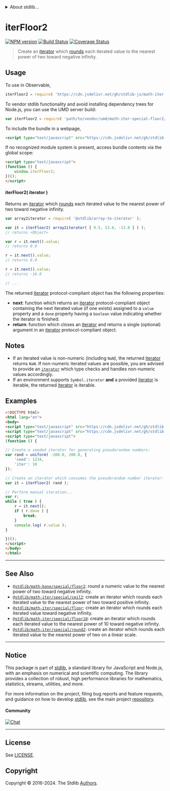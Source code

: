 <!--

@license Apache-2.0

Copyright (c) 2020 The Stdlib Authors.

Licensed under the Apache License, Version 2.0 (the "License");
you may not use this file except in compliance with the License.
You may obtain a copy of the License at

   http://www.apache.org/licenses/LICENSE-2.0

Unless required by applicable law or agreed to in writing, software
distributed under the License is distributed on an "AS IS" BASIS,
WITHOUT WARRANTIES OR CONDITIONS OF ANY KIND, either express or implied.
See the License for the specific language governing permissions and
limitations under the License.

-->


<details>
  <summary>
    About stdlib...
  </summary>
  <p>We believe in a future in which the web is a preferred environment for numerical computation. To help realize this future, we've built stdlib. stdlib is a standard library, with an emphasis on numerical and scientific computation, written in JavaScript (and C) for execution in browsers and in Node.js.</p>
  <p>The library is fully decomposable, being architected in such a way that you can swap out and mix and match APIs and functionality to cater to your exact preferences and use cases.</p>
  <p>When you use stdlib, you can be absolutely certain that you are using the most thorough, rigorous, well-written, studied, documented, tested, measured, and high-quality code out there.</p>
  <p>To join us in bringing numerical computing to the web, get started by checking us out on <a href="https://github.com/stdlib-js/stdlib">GitHub</a>, and please consider <a href="https://opencollective.com/stdlib">financially supporting stdlib</a>. We greatly appreciate your continued support!</p>
</details>

# iterFloor2

[![NPM version][npm-image]][npm-url] [![Build Status][test-image]][test-url] [![Coverage Status][coverage-image]][coverage-url] <!-- [![dependencies][dependencies-image]][dependencies-url] -->

> Create an [iterator][mdn-iterator-protocol] which [rounds][@stdlib/math/base/special/floor2] each iterated value to the nearest power of two toward negative infinity.

<!-- Section to include introductory text. Make sure to keep an empty line after the intro `section` element and another before the `/section` close. -->

<section class="intro">

</section>

<!-- /.intro -->

<!-- Package usage documentation. -->



<section class="usage">

## Usage

To use in Observable,

```javascript
iterFloor2 = require( 'https://cdn.jsdelivr.net/gh/stdlib-js/math-iter-special-floor2@umd/browser.js' )
```

To vendor stdlib functionality and avoid installing dependency trees for Node.js, you can use the UMD server build:

```javascript
var iterFloor2 = require( 'path/to/vendor/umd/math-iter-special-floor2/index.js' )
```

To include the bundle in a webpage,

```html
<script type="text/javascript" src="https://cdn.jsdelivr.net/gh/stdlib-js/math-iter-special-floor2@umd/browser.js"></script>
```

If no recognized module system is present, access bundle contents via the global scope:

```html
<script type="text/javascript">
(function () {
    window.iterFloor2;
})();
</script>
```

#### iterFloor2( iterator )

Returns an [iterator][mdn-iterator-protocol] which [rounds][@stdlib/math/base/special/floor2] each iterated value to the nearest power of two toward negative infinity.

```javascript
var array2iterator = require( '@stdlib/array-to-iterator' );

var it = iterFloor2( array2iterator( [ 9.5, 13.0, -13.0 ] ) );
// returns <Object>

var r = it.next().value;
// returns 8.0

r = it.next().value;
// returns 8.0

r = it.next().value;
// returns -16.0

// ...
```

The returned [iterator][mdn-iterator-protocol] protocol-compliant object has the following properties:

-   **next**: function which returns an [iterator][mdn-iterator-protocol] protocol-compliant object containing the next iterated value (if one exists) assigned to a `value` property and a `done` property having a `boolean` value indicating whether the iterator is finished.
-   **return**: function which closes an [iterator][mdn-iterator-protocol] and returns a single (optional) argument in an [iterator][mdn-iterator-protocol] protocol-compliant object.

</section>

<!-- /.usage -->

<!-- Package usage notes. Make sure to keep an empty line after the `section` element and another before the `/section` close. -->

<section class="notes">

## Notes

-   If an iterated value is non-numeric (including `NaN`), the returned [iterator][mdn-iterator-protocol] returns `NaN`. If non-numeric iterated values are possible, you are advised to provide an [`iterator`][mdn-iterator-protocol] which type checks and handles non-numeric values accordingly.
-   If an environment supports `Symbol.iterator` **and** a provided [iterator][mdn-iterator-protocol] is iterable, the returned [iterator][mdn-iterator-protocol] is iterable.

</section>

<!-- /.notes -->

<!-- Package usage examples. -->

<section class="examples">

## Examples

<!-- eslint no-undef: "error" -->

```html
<!DOCTYPE html>
<html lang="en">
<body>
<script type="text/javascript" src="https://cdn.jsdelivr.net/gh/stdlib-js/random-iter-uniform@umd/browser.js"></script>
<script type="text/javascript" src="https://cdn.jsdelivr.net/gh/stdlib-js/math-iter-special-floor2@umd/browser.js"></script>
<script type="text/javascript">
(function () {

// Create a seeded iterator for generating pseudorandom numbers:
var rand = uniform( -200.0, 200.0, {
    'seed': 1234,
    'iter': 10
});

// Create an iterator which consumes the pseudorandom number iterator:
var it = iterFloor2( rand );

// Perform manual iteration...
var r;
while ( true ) {
    r = it.next();
    if ( r.done ) {
        break;
    }
    console.log( r.value );
}

})();
</script>
</body>
</html>
```

</section>

<!-- /.examples -->

<!-- Section to include cited references. If references are included, add a horizontal rule *before* the section. Make sure to keep an empty line after the `section` element and another before the `/section` close. -->

<section class="references">

</section>

<!-- /.references -->

<!-- Section for related `stdlib` packages. Do not manually edit this section, as it is automatically populated. -->

<section class="related">

* * *

## See Also

-   <span class="package-name">[`@stdlib/math-base/special/floor2`][@stdlib/math/base/special/floor2]</span><span class="delimiter">: </span><span class="description">round a numeric value to the nearest power of two toward negative infinity.</span>
-   <span class="package-name">[`@stdlib/math-iter/special/ceil2`][@stdlib/math/iter/special/ceil2]</span><span class="delimiter">: </span><span class="description">create an iterator which rounds each iterated value to the nearest power of two toward positive infinity.</span>
-   <span class="package-name">[`@stdlib/math-iter/special/floor`][@stdlib/math/iter/special/floor]</span><span class="delimiter">: </span><span class="description">create an iterator which rounds each iterated value toward negative infinity.</span>
-   <span class="package-name">[`@stdlib/math-iter/special/floor10`][@stdlib/math/iter/special/floor10]</span><span class="delimiter">: </span><span class="description">create an iterator which rounds each iterated value to the nearest power of 10 toward negative infinity.</span>
-   <span class="package-name">[`@stdlib/math-iter/special/round2`][@stdlib/math/iter/special/round2]</span><span class="delimiter">: </span><span class="description">create an iterator which rounds each iterated value to the nearest power of two on a linear scale.</span>

</section>

<!-- /.related -->

<!-- Section for all links. Make sure to keep an empty line after the `section` element and another before the `/section` close. -->


<section class="main-repo" >

* * *

## Notice

This package is part of [stdlib][stdlib], a standard library for JavaScript and Node.js, with an emphasis on numerical and scientific computing. The library provides a collection of robust, high performance libraries for mathematics, statistics, streams, utilities, and more.

For more information on the project, filing bug reports and feature requests, and guidance on how to develop [stdlib][stdlib], see the main project [repository][stdlib].

#### Community

[![Chat][chat-image]][chat-url]

---

## License

See [LICENSE][stdlib-license].


## Copyright

Copyright &copy; 2016-2024. The Stdlib [Authors][stdlib-authors].

</section>

<!-- /.stdlib -->

<!-- Section for all links. Make sure to keep an empty line after the `section` element and another before the `/section` close. -->

<section class="links">

[npm-image]: http://img.shields.io/npm/v/@stdlib/math-iter-special-floor2.svg
[npm-url]: https://npmjs.org/package/@stdlib/math-iter-special-floor2

[test-image]: https://github.com/stdlib-js/math-iter-special-floor2/actions/workflows/test.yml/badge.svg?branch=main
[test-url]: https://github.com/stdlib-js/math-iter-special-floor2/actions/workflows/test.yml?query=branch:main

[coverage-image]: https://img.shields.io/codecov/c/github/stdlib-js/math-iter-special-floor2/main.svg
[coverage-url]: https://codecov.io/github/stdlib-js/math-iter-special-floor2?branch=main

<!--

[dependencies-image]: https://img.shields.io/david/stdlib-js/math-iter-special-floor2.svg
[dependencies-url]: https://david-dm.org/stdlib-js/math-iter-special-floor2/main

-->

[chat-image]: https://img.shields.io/gitter/room/stdlib-js/stdlib.svg
[chat-url]: https://app.gitter.im/#/room/#stdlib-js_stdlib:gitter.im

[stdlib]: https://github.com/stdlib-js/stdlib

[stdlib-authors]: https://github.com/stdlib-js/stdlib/graphs/contributors

[umd]: https://github.com/umdjs/umd
[es-module]: https://developer.mozilla.org/en-US/docs/Web/JavaScript/Guide/Modules

[deno-url]: https://github.com/stdlib-js/math-iter-special-floor2/tree/deno
[umd-url]: https://github.com/stdlib-js/math-iter-special-floor2/tree/umd
[esm-url]: https://github.com/stdlib-js/math-iter-special-floor2/tree/esm
[branches-url]: https://github.com/stdlib-js/math-iter-special-floor2/blob/main/branches.md

[stdlib-license]: https://raw.githubusercontent.com/stdlib-js/math-iter-special-floor2/main/LICENSE

[mdn-iterator-protocol]: https://developer.mozilla.org/en-US/docs/Web/JavaScript/Reference/Iteration_protocols#The_iterator_protocol

<!-- <related-links> -->

[@stdlib/math/base/special/floor2]: https://github.com/stdlib-js/math-base-special-floor2/tree/umd

[@stdlib/math/iter/special/ceil2]: https://github.com/stdlib-js/math-iter-special-ceil2/tree/umd

[@stdlib/math/iter/special/floor]: https://github.com/stdlib-js/math-iter-special-floor/tree/umd

[@stdlib/math/iter/special/floor10]: https://github.com/stdlib-js/math-iter-special-floor10/tree/umd

[@stdlib/math/iter/special/round2]: https://github.com/stdlib-js/math-iter-special-round2/tree/umd

<!-- </related-links> -->

</section>

<!-- /.links -->
